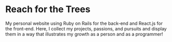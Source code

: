 # Reach for the Trees
My personal website using Ruby on Rails for the back-end and React.js for the front-end. Here, I collect my projects, passions, and pursuits and display them in a way that illustrates my growth as a person and as a programmer!
